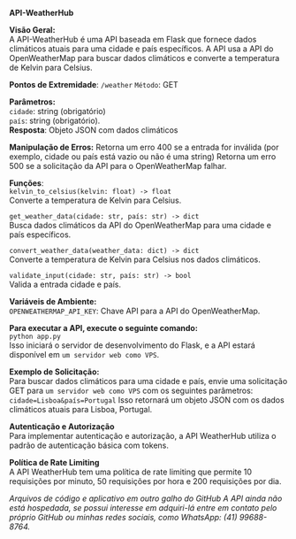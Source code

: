 

**API-WeatherHub**         
  
  **Visão Geral:**                                                        
  A API-WeatherHub é uma API baseada em Flask que fornece dados climáticos atuais para uma cidade e país específicos. A API usa a API do OpenWeatherMap para buscar 
  dados climáticos e converte a temperatura de Kelvin para Celsius.

**Pontos de Extremidade**:
 `/weather`
 `Método`: GET

**Parâmetros:**                                             
 `cidade`: string (obrigatório)             
 `país`: string (obrigatório).                 
  **Resposta**: Objeto JSON com dados climáticos

 **Manipulação de Erros:**
 Retorna um erro 400 se a entrada for inválida (por exemplo, cidade ou país está vazio ou não é uma string)
 Retorna um erro 500 se a solicitação da API para o OpenWeatherMap falhar.

**Funções**:  
 `kelvin_to_celsius(kelvin: float) -> float`      
  Converte a temperatura de Kelvin para Celsius.

`get_weather_data(cidade: str, país: str) -> dict`                         
 Busca dados climáticos da API do OpenWeatherMap para uma cidade e país específicos.

`convert_weather_data(weather_data: dict) -> dict`                                  
 Converte a temperatura de Kelvin para Celsius nos dados climáticos.

`validate_input(cidade: str, país: str) -> bool`                                          
 Valida a entrada cidade e país.

**Variáveis de Ambiente:**                        
 `OPENWEATHERMAP_API_KEY`: Chave API para a API do OpenWeatherMap.
 

  **Para executar a API, execute o seguinte comando:**                                       
 ``python app.py``                      
 Isso iniciará o servidor de desenvolvimento do Flask, e a API estará disponível em `um servidor web como VPS`.

**Exemplo de Solicitação:**                               
 Para buscar dados climáticos para uma cidade e país, envie uma solicitação GET para `um servidor web como VPS` com os seguintes parâmetros:
 ```cidade=Lisboa&país=Portugal```
Isso retornará um objeto JSON com os dados climáticos atuais para Lisboa, Portugal.

**Autenticação e Autorização**                   
 Para implementar autenticação e autorização, a API WeatherHub utiliza o padrão de autenticação básica com tokens.

**Política de Rate Limiting**                
 A API WeatherHub tem uma política de rate limiting que permite 10 requisições por minuto, 50 requisições por hora e 200 requisições por dia.
                                
*Arquivos de código e aplicativo em outro galho do GitHub*
*A API ainda não está hospedada, se possui interesse em adquiri-lá entre em contato pelo próprio GitHub ou minhas redes sociais, como WhatsApp: (41) 99688-8764.*

